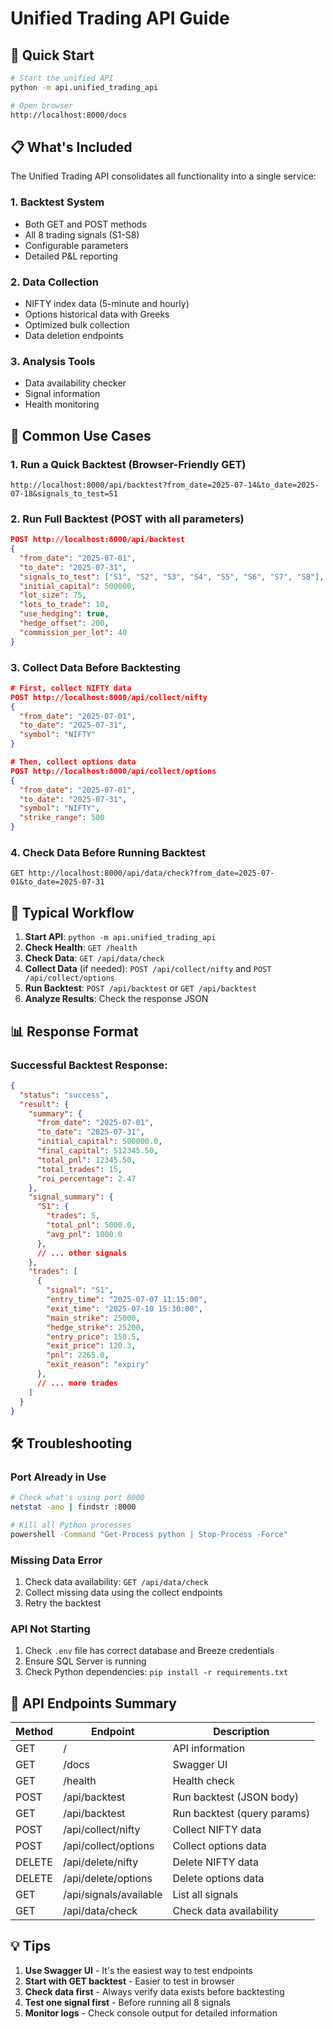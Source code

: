 # Unified Trading API Guide

## 🚀 Quick Start

```bash
# Start the unified API
python -m api.unified_trading_api

# Open browser
http://localhost:8000/docs
```

## 📋 What's Included

The Unified Trading API consolidates all functionality into a single service:

### 1. **Backtest System**
- Both GET and POST methods
- All 8 trading signals (S1-S8)
- Configurable parameters
- Detailed P&L reporting

### 2. **Data Collection**
- NIFTY index data (5-minute and hourly)
- Options historical data with Greeks
- Optimized bulk collection
- Data deletion endpoints

### 3. **Analysis Tools**
- Data availability checker
- Signal information
- Health monitoring

## 🎯 Common Use Cases

### 1. Run a Quick Backtest (Browser-Friendly GET)
```
http://localhost:8000/api/backtest?from_date=2025-07-14&to_date=2025-07-18&signals_to_test=S1
```

### 2. Run Full Backtest (POST with all parameters)
```json
POST http://localhost:8000/api/backtest
{
  "from_date": "2025-07-01",
  "to_date": "2025-07-31", 
  "signals_to_test": ["S1", "S2", "S3", "S4", "S5", "S6", "S7", "S8"],
  "initial_capital": 500000,
  "lot_size": 75,
  "lots_to_trade": 10,
  "use_hedging": true,
  "hedge_offset": 200,
  "commission_per_lot": 40
}
```

### 3. Collect Data Before Backtesting
```json
# First, collect NIFTY data
POST http://localhost:8000/api/collect/nifty
{
  "from_date": "2025-07-01",
  "to_date": "2025-07-31",
  "symbol": "NIFTY"
}

# Then, collect options data
POST http://localhost:8000/api/collect/options
{
  "from_date": "2025-07-01",
  "to_date": "2025-07-31",
  "symbol": "NIFTY",
  "strike_range": 500
}
```

### 4. Check Data Before Running Backtest
```
GET http://localhost:8000/api/data/check?from_date=2025-07-01&to_date=2025-07-31
```

## 🔄 Typical Workflow

1. **Start API**: `python -m api.unified_trading_api`
2. **Check Health**: `GET /health`
3. **Check Data**: `GET /api/data/check`
4. **Collect Data** (if needed): `POST /api/collect/nifty` and `POST /api/collect/options`
5. **Run Backtest**: `POST /api/backtest` or `GET /api/backtest`
6. **Analyze Results**: Check the response JSON

## 📊 Response Format

### Successful Backtest Response:
```json
{
  "status": "success",
  "result": {
    "summary": {
      "from_date": "2025-07-01",
      "to_date": "2025-07-31",
      "initial_capital": 500000.0,
      "final_capital": 512345.50,
      "total_pnl": 12345.50,
      "total_trades": 15,
      "roi_percentage": 2.47
    },
    "signal_summary": {
      "S1": {
        "trades": 5,
        "total_pnl": 5000.0,
        "avg_pnl": 1000.0
      },
      // ... other signals
    },
    "trades": [
      {
        "signal": "S1",
        "entry_time": "2025-07-07 11:15:00",
        "exit_time": "2025-07-10 15:30:00",
        "main_strike": 25000,
        "hedge_strike": 25200,
        "entry_price": 150.5,
        "exit_price": 120.3,
        "pnl": 2265.0,
        "exit_reason": "expiry"
      },
      // ... more trades
    ]
  }
}
```

## 🛠️ Troubleshooting

### Port Already in Use
```bash
# Check what's using port 8000
netstat -ano | findstr :8000

# Kill all Python processes
powershell -Command "Get-Process python | Stop-Process -Force"
```

### Missing Data Error
1. Check data availability: `GET /api/data/check`
2. Collect missing data using the collect endpoints
3. Retry the backtest

### API Not Starting
1. Check `.env` file has correct database and Breeze credentials
2. Ensure SQL Server is running
3. Check Python dependencies: `pip install -r requirements.txt`

## 🔗 API Endpoints Summary

| Method | Endpoint | Description |
|--------|----------|-------------|
| GET | / | API information |
| GET | /docs | Swagger UI |
| GET | /health | Health check |
| POST | /api/backtest | Run backtest (JSON body) |
| GET | /api/backtest | Run backtest (query params) |
| POST | /api/collect/nifty | Collect NIFTY data |
| POST | /api/collect/options | Collect options data |
| DELETE | /api/delete/nifty | Delete NIFTY data |
| DELETE | /api/delete/options | Delete options data |
| GET | /api/signals/available | List all signals |
| GET | /api/data/check | Check data availability |

## 💡 Tips

1. **Use Swagger UI** - It's the easiest way to test endpoints
2. **Start with GET backtest** - Easier to test in browser
3. **Check data first** - Always verify data exists before backtesting
4. **Test one signal first** - Before running all 8 signals
5. **Monitor logs** - Check console output for detailed information